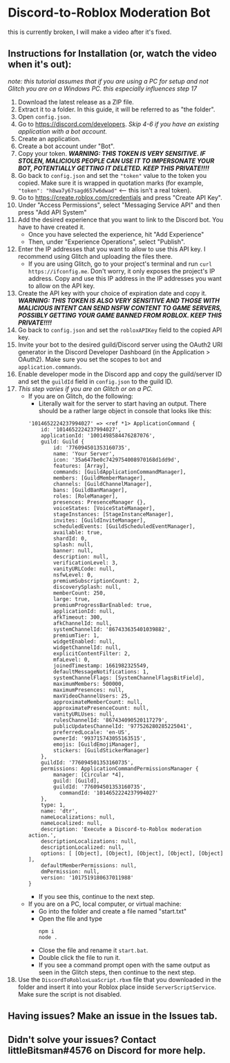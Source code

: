 # Discord-to-Roblox Moderation Bot
this is currently broken, I will make a video after it's fixed.
## Instructions for Installation (or, watch the video when it's out):
*note: this tutorial assumes that if you are using a PC for setup and not Glitch you are on a Windows PC. this especially influences step 17*
1. Download the latest release as a ZIP file.
2. Extract it to a folder. In this guide, it will be referred to as "the folder".
3. Open `config.json`.
4. Go to https://discord.com/developers. _Skip 4-6 if you have an existing application with a bot account._
5. Create an application. 
6. Create a bot account under "Bot".
7. Copy your token. **_WARNING: THIS TOKEN IS VERY SENSITIVE. IF STOLEN, MALICIOUS PEOPLE CAN USE IT TO IMPERSONATE YOUR BOT, POTENTIALLY GETTING IT DELETED. KEEP THIS PRIVATE!!!!_**
8. Go back to `config.json` and set the `"token"` value to the token you copied. Make sure it is wrapped in quotation marks (for example, `"token": "h8wa7y67sagd657w6dwad"` <-- this isn't a real token).
9. Go to https://create.roblox.com/credentials and press "Create API Key".
10. Under "Access Permissions", select "Messaging Service API" and then press "Add API System"
11. Add the desired experience that you want to link to the Discord bot. You have to have created it. 
    - Once you have selected the experience, hit "Add Experience"
    - Then, under "Experience Operations", select "Publish".
12. Enter the IP addresses that you want to allow to use this API key. I recommend using Glitch and uploading the files there.
    - If you are using Glitch, go to your project's terminal and run `curl https://ifconfig.me`. Don't worry, it only exposes the project's IP address. Copy and use this IP address in the IP addresses you want to allow on the API key.
13. Create the API key with your choice of expiration date and copy it. **_WARNING: THIS TOKEN IS ALSO VERY SENSITIVE AND THOSE WITH MALICIOUS INTENT CAN SEND NSFW CONTENT TO GAME SERVERS, POSSIBLY GETTING YOUR GAME BANNED FROM ROBLOX. KEEP THIS PRIVATE!!!!_**
14. Go back to `config.json` and set the `robloxAPIKey` field to the copied API key.
15. Invite your bot to the desired guild/Discord server using the OAuth2 URI generator in the Discord Developer Dashboard (in the Application > OAuth2). Make sure you set the scopes to `bot` and `application.commands`. 
16. Enable developer mode in the Discord app and copy the guild/server ID and set the `guildId` field in `config.json` to the guild ID.
17. _This step varies if you are on Glitch or on a PC._
    - If you are on Glitch, do the following: 
        - Literally wait for the server to start having an output. There should be a rather large object in console that looks like this: 
        ```
        '1014652224237994027' => <ref *1> ApplicationCommand {
            id: '1014652224237994027',
            applicationId: '1001498584476287076',
            guild: Guild {
                id: '776094501353160735',
                name: 'Your Server',
                icon: '35a647be0c7429754008970168d1dd9d',
                features: [Array],
                commands: [GuildApplicationCommandManager],
                members: [GuildMemberManager],
                channels: [GuildChannelManager],
                bans: [GuildBanManager],
                roles: [RoleManager],
                presences: PresenceManager {},
                voiceStates: [VoiceStateManager],
                stageInstances: [StageInstanceManager],
                invites: [GuildInviteManager],
                scheduledEvents: [GuildScheduledEventManager],
                available: true,
                shardId: 0,
                splash: null,
                banner: null,
                description: null,
                verificationLevel: 3,
                vanityURLCode: null,
                nsfwLevel: 0,
                premiumSubscriptionCount: 2,
                discoverySplash: null,
                memberCount: 250,
                large: true,
                premiumProgressBarEnabled: true,
                applicationId: null,
                afkTimeout: 300,
                afkChannelId: null,
                systemChannelId: '867433635401039882',
                premiumTier: 1,
                widgetEnabled: null,
                widgetChannelId: null,
                explicitContentFilter: 2,
                mfaLevel: 0,
                joinedTimestamp: 1661982325549,
                defaultMessageNotifications: 1,
                systemChannelFlags: [SystemChannelFlagsBitField],
                maximumMembers: 500000,
                maximumPresences: null,
                maxVideoChannelUsers: 25,
                approximateMemberCount: null,
                approximatePresenceCount: null,
                vanityURLUses: null,
                rulesChannelId: '867434090520117279',
                publicUpdatesChannelId: '977526280285225041',
                preferredLocale: 'en-US',
                ownerId: '993715743055163515',
                emojis: [GuildEmojiManager],
                stickers: [GuildStickerManager]
            },
            guildId: '776094501353160735',
            permissions: ApplicationCommandPermissionsManager {
                manager: [Circular *4],
                guild: [Guild],
                guildId: '776094501353160735',
                  commandId: '1014652224237994027'
            },
            type: 1,
            name: 'dtr',
            nameLocalizations: null,
            nameLocalized: null,
            description: 'Execute a Discord-to-Roblox moderation action.',
            descriptionLocalizations: null,
            descriptionLocalized: null,
            options: [ [Object], [Object], [Object], [Object], [Object] ],
            defaultMemberPermissions: null,
            dmPermission: null,
            version: '1017519180637011988'
        }
        ```
        - If you see this, continue to the next step.
    - If you are on a PC, local computer, or virtual machine:
        - Go into the folder and create a file named "start.txt"
        - Open the file and type 
            ```
            npm i 
            node .
            ```
        - Close the file and rename it `start.bat`.
        - Double click the file to run it. 
        - If you see a command prompt open with the same output as seen in the Glitch steps, then continue to the next step.
18. Use the `DiscordToRobloxLuaScript.rbxm` file that you downloaded in the folder and insert it into your Roblox place inside `ServerScriptService`. Make sure the script is not disabled.

## Having issues? Make an issue in the Issues tab.
## Didn't solve your issues? Contact littleBitsman#4576 on Discord for more help.
